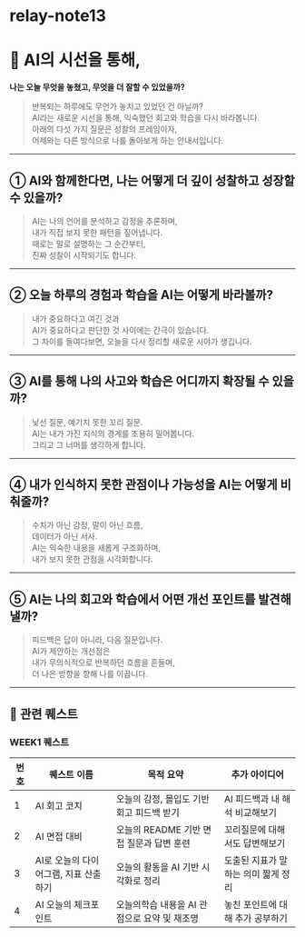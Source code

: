 # relay-note13

# 🧭 AI의 시선을 통해,

**나는 오늘 무엇을 놓쳤고, 무엇을 더 잘할 수 있었을까?**

> 반복되는 하루에도 무언가 놓치고 있었던 건 아닐까?  
> AI라는 새로운 시선을 통해, 익숙했던 회고와 학습을 다시 바라봅니다.  
> 아래의 다섯 가지 질문은 성찰의 프레임이자,  
> 어제와는 다른 방식으로 나를 돌아보게 하는 안내서입니다.

---

## ① AI와 함께한다면, 나는 어떻게 더 깊이 성찰하고 성장할 수 있을까?

> AI는 나의 언어를 분석하고 감정을 추론하며,  
> 내가 직접 보지 못한 패턴을 짚어냅니다.  
> 때로는 말로 설명하는 그 순간부터,  
> 진짜 성찰이 시작되기도 합니다.

---

## ② 오늘 하루의 경험과 학습을 AI는 어떻게 바라볼까?

> 내가 중요하다고 여긴 것과  
> AI가 중요하다고 판단한 것 사이에는 간극이 있습니다.  
> 그 차이를 들여다보면, 오늘을 다시 정리할 새로운 시야가 생깁니다.

---

## ③ AI를 통해 나의 사고와 학습은 어디까지 확장될 수 있을까?

> 낯선 질문, 예기치 못한 꼬리 질문.  
> AI는 내가 가진 지식의 경계를 조용히 밀어봅니다.  
> 그리고 그 너머를 생각하게 합니다.

---

## ④ 내가 인식하지 못한 관점이나 가능성을 AI는 어떻게 비춰줄까?

> 수치가 아닌 감정, 말이 아닌 흐름,  
> 데이터가 아닌 서사.  
> AI는 익숙한 내용을 새롭게 구조화하며,  
> 내가 보지 못한 관점을 시각화합니다.

---

## ⑤ AI는 나의 회고와 학습에서 어떤 개선 포인트를 발견해낼까?

> 피드백은 답이 아니라, 다음 질문입니다.  
> AI가 제안하는 개선점은  
> 내가 무의식적으로 반복하던 흐름을 흔들며,  
> 더 나은 방향을 향해 나를 이끕니다.

---

## 📌 관련 퀘스트

### WEEK1 퀘스트

| 번호 | 퀘스트 이름                           | 목적 요약                                    | 추가 아이디어                       |
| ---- | ------------------------------------- | -------------------------------------------- | ----------------------------------- |
| 1    | AI 회고 코치                          | 오늘의 감정, 몰입도 기반 회고 피드백 받기    | AI 피드백과 내 해석 비교해보기      |
| 2    | AI 면접 대비                          | 오늘의 README 기반 면접 질문과 답변 훈련     | 꼬리질문에 대해서도 답변해보기      |
| 3    | AI로 오늘의 다이어그램, 지표 산출하기 | 오늘의 활동을 AI 기반 시각화로 정리          | 도출된 지표가 말하는 의미 짧게 정리 |
| 4    | AI 오늘의 체크포인트                  | 오늘의학습 내용을 AI 관점으로 요약 및 재조명 | 놓친 포인트에 대해 추가 공부하기    |
